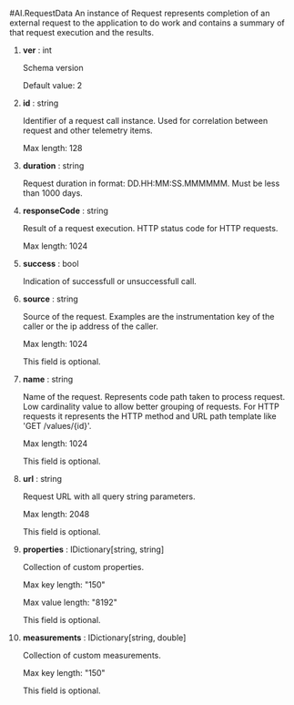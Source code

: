 
#AI.RequestData
An instance of Request represents completion of an external request to the application to do work and contains a summary of that request execution and the results.

1. **ver** : int

    Schema version
    
    Default value: 2
    
1. **id** : string

    Identifier of a request call instance. Used for correlation between request and other telemetry items.
    
    Max length: 128
    
1. **duration** : string

    Request duration in format: DD.HH:MM:SS.MMMMMM. Must be less than 1000 days.
    
1. **responseCode** : string

    Result of a request execution. HTTP status code for HTTP requests.
    
    Max length: 1024
    
1. **success** : bool

    Indication of successfull or unsuccessfull call.
    
1. **source** : string

    Source of the request. Examples are the instrumentation key of the caller or the ip address of the caller.
    
    Max length: 1024
    
    This field is optional.
    
1. **name** : string

    Name of the request. Represents code path taken to process request. Low cardinality value to allow better grouping of requests. For HTTP requests it represents the HTTP method and URL path template like 'GET /values/{id}'.
    
    Max length: 1024
    
    This field is optional.
    
1. **url** : string

    Request URL with all query string parameters.
    
    Max length: 2048
    
    This field is optional.
    
1. **properties** : IDictionary[string, string]

    Collection of custom properties.
    
    Max key length: "150"
    
    Max value length: "8192"
    
    This field is optional.
    
1. **measurements** : IDictionary[string, double]

    Collection of custom measurements.
    
    Max key length: "150"
    
    This field is optional.
    
